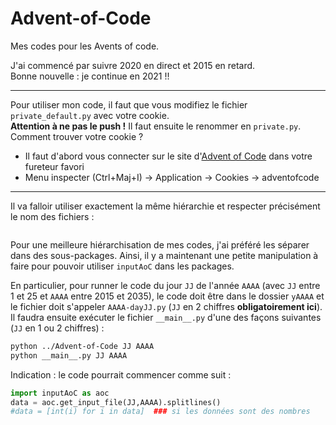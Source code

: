 # Advent-of-Code

Mes codes pour les Avents of code.

J'ai commencé par suivre 2020 en direct et 2015 en retard.  
Bonne nouvelle : je continue en 2021 !!

---

Pour utiliser mon code, il faut que vous modifiez le fichier `private_default.py` avec votre cookie.  
**Attention à ne pas le push !** Il faut ensuite le renommer en `private.py`.  
Comment trouver votre cookie ?

* Il faut d'abord vous connecter sur le site d'[Advent of Code](https://adventofcode.com) dans votre fureteur favori
* Menu inspecter (Ctrl+Maj+I) &rarr; Application &rarr; Cookies &rarr; adventofcode

---

Il va falloir utiliser exactement la même hiérarchie et respecter précisément le nom des fichiers :

```markdown
```

Pour une meilleure hiérarchisation de mes codes, j'ai préféré les séparer dans des sous-packages. Ainsi, il y a maintenant une petite manipulation à faire pour pouvoir utiliser `inputAoC` dans les packages.

En particulier, pour runner le code du jour `JJ` de l'année `AAAA` (avec `JJ` entre 1 et 25 et `AAAA` entre 2015 et 2035), le code doit être dans le dossier `yAAAA` et le fichier doit s'appeler `AAAA-dayJJ.py` (`JJ` en 2 chiffres **obligatoirement ici**). Il faudra ensuite exécuter le fichier `__main__.py` d'une des façons suivantes (`JJ` en 1 ou 2 chiffres) :

```bash
python ../Advent-of-Code JJ AAAA
python __main__.py JJ AAAA
```

Indication : le code pourrait commencer comme suit :

```python
import inputAoC as aoc
data = aoc.get_input_file(JJ,AAAA).splitlines()
#data = [int(i) for i in data]  ### si les données sont des nombres
```
